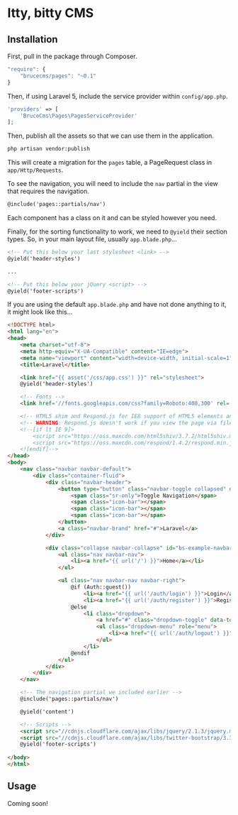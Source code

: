 # Itty, bitty CMS

## Installation

First, pull in the package through Composer.

```js
"require": {
    "brucecms/pages": "~0.1"
}
```

Then, if using Laravel 5, include the service provider within `config/app.php`.

```php
'providers' => [
    'BruceCms\Pages\PagesServiceProvider'
];
```

Then, publish all the assets so that we can use them in the application.

```bash
php artisan vendor:publish
```

This will create a migration for the `pages` table, a PageRequest class in `app/Http/Requests`.

To see the navigation, you will need to include the `nav` partial in the view that requires the navigation.

```html
@include('pages::partials/nav')
```

Each component has a class on it and can be styled however you need.

Finally, for the sorting functionality to work, we need to `@yield` their section types. So, in your main layout file, usually `app.blade.php`...

```html
<!-- Put this below your last stylesheet <link> --> 
@yield('header-styles')

...

<!-- Put this below your jQuery <script> -->
@yield('footer-scripts')
```

If you are using the default `app.blade.php` and have not done anything to it, it might look like this...

```html
<!DOCTYPE html>
<html lang="en">
<head>
    <meta charset="utf-8">
    <meta http-equiv="X-UA-Compatible" content="IE=edge">
    <meta name="viewport" content="width=device-width, initial-scale=1">
    <title>Laravel</title>

    <link href="{{ asset('/css/app.css') }}" rel="stylesheet">
    @yield('header-styles')

    <!-- Fonts -->
    <link href='//fonts.googleapis.com/css?family=Roboto:400,300' rel='stylesheet' type='text/css'>

    <!-- HTML5 shim and Respond.js for IE8 support of HTML5 elements and media queries -->
    <!-- WARNING: Respond.js doesn't work if you view the page via file:// -->
    <!--[if lt IE 9]>
        <script src="https://oss.maxcdn.com/html5shiv/3.7.2/html5shiv.min.js"></script>
        <script src="https://oss.maxcdn.com/respond/1.4.2/respond.min.js"></script>
    <![endif]-->
</head>
<body>
    <nav class="navbar navbar-default">
        <div class="container-fluid">
            <div class="navbar-header">
                <button type="button" class="navbar-toggle collapsed" data-toggle="collapse" data-target="#bs-example-navbar-collapse-1">
                    <span class="sr-only">Toggle Navigation</span>
                    <span class="icon-bar"></span>
                    <span class="icon-bar"></span>
                    <span class="icon-bar"></span>
                </button>
                <a class="navbar-brand" href="#">Laravel</a>
            </div>

            <div class="collapse navbar-collapse" id="bs-example-navbar-collapse-1">
                <ul class="nav navbar-nav">
                    <li><a href="{{ url('/') }}">Home</a></li>
                </ul>

                <ul class="nav navbar-nav navbar-right">
                    @if (Auth::guest())
                        <li><a href="{{ url('/auth/login') }}">Login</a></li>
                        <li><a href="{{ url('/auth/register') }}">Register</a></li>
                    @else
                        <li class="dropdown">
                            <a href="#" class="dropdown-toggle" data-toggle="dropdown" role="button" aria-expanded="false">{{ Auth::user()->name }} <span class="caret"></span></a>
                            <ul class="dropdown-menu" role="menu">
                                <li><a href="{{ url('/auth/logout') }}">Logout</a></li>
                            </ul>
                        </li>
                    @endif
                </ul>
            </div>
        </div>
    </nav>

    <!-- The navigation partial we included earlier -->
    @include('pages::partials/nav')

    @yield('content')

    <!-- Scripts -->
    <script src="//cdnjs.cloudflare.com/ajax/libs/jquery/2.1.3/jquery.min.js"></script>
    <script src="//cdnjs.cloudflare.com/ajax/libs/twitter-bootstrap/3.3.1/js/bootstrap.min.js"></script>
    @yield('footer-scripts')
    
</body>
</html>
```


## Usage

Coming soon!
